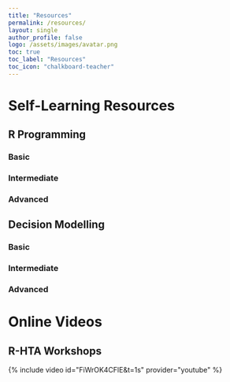 ```yaml
---
title: "Resources"
permalink: /resources/
layout: single
author_profile: false
logo: /assets/images/avatar.png
toc: true
toc_label: "Resources"
toc_icon: "chalkboard-teacher"
---
```

# Self-Learning Resources
## R Programming

### Basic

### Intermediate

### Advanced

## Decision Modelling

### Basic

### Intermediate

### Advanced

# Online Videos

## R-HTA Workshops
{% include video id="FiWrOK4CFlE&t=1s" provider="youtube" %}
